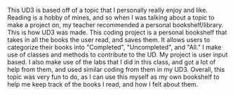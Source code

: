 This UD3 is based off of a topic that I personally really enjoy and like. Reading is a hobby of mines, and so when I was talking about a topic to make a project on, my teacher recommended a personal bookshelf/library. This is how UD3 was made. This coding project is a personal bookshelf that takes in all the books the user read, and saves them. It allows users to categorize their books into "Completed", "Uncompleted", and "All." I make use of classes and methods to contribute to the UD. My project is user input based. I also make use of the labs that I did in this class, and got a lot of help from them, and used similar coding from them in my UD3. Overall, this topic was very fun to do, as I can use this myself as my own bookshelf to help me keep track of the books I read, and how I felt about them.